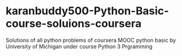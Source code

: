 # karanbuddy500-Python-Basic-course-soluions-coursera
Solutions of all python problems of coursera MOOC python basic by University of Michigan under course Python 3 Prgramming
